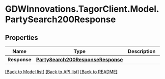 # GDWInnovations.TagorClient.Model.PartySearch200Response

## Properties

Name | Type | Description | Notes
------------ | ------------- | ------------- | -------------
**Response** | [**PartySearch200ResponseResponse**](PartySearch200ResponseResponse.md) |  | [optional] 

[[Back to Model list]](../README.md#documentation-for-models) [[Back to API list]](../README.md#documentation-for-api-endpoints) [[Back to README]](../README.md)

